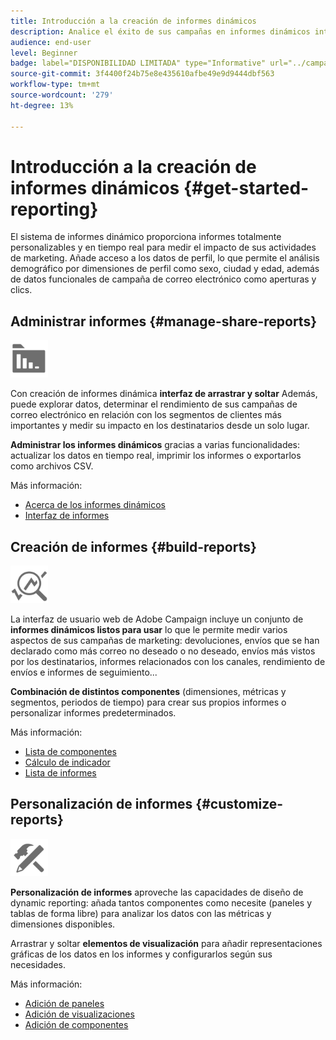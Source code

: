 ```yaml
---
title: Introducción a la creación de informes dinámicos
description: Analice el éxito de sus campañas en informes dinámicos integrados o personalizados.
audience: end-user
level: Beginner
badge: label="DISPONIBILIDAD LIMITADA" type="Informative" url="../campaign-standard-migration-home.md" tooltip="Restringido a usuarios migrados por el Campaign Standard"
source-git-commit: 3f4400f24b75e8e435610afbe49e9d9444dbf563
workflow-type: tm+mt
source-wordcount: '279'
ht-degree: 13%

---
```


# Introducción a la creación de informes dinámicos {#get-started-reporting}

El sistema de informes dinámico proporciona informes totalmente personalizables y en tiempo real para medir el impacto de sus actividades de marketing. Añade acceso a los datos de perfil, lo que permite el análisis demográfico por dimensiones de perfil como sexo, ciudad y edad, además de datos funcionales de campaña de correo electrónico como aperturas y clics.

## Administrar informes {#manage-share-reports}

<img src="assets/do-not-localize/icon_manage.svg" width="60px">

Con creación de informes dinámica **interfaz de arrastrar y soltar** Además, puede explorar datos, determinar el rendimiento de sus campañas de correo electrónico en relación con los segmentos de clientes más importantes y medir su impacto en los destinatarios desde un solo lugar.

**Administrar los informes dinámicos** gracias a varias funcionalidades: actualizar los datos en tiempo real, imprimir los informes o exportarlos como archivos CSV.

Más información:

* [Acerca de los informes dinámicos](about-dynamic-reports.md)
* [Interfaz de informes](reporting-interface.md)

## Creación de informes {#build-reports}

<img src="assets/do-not-localize/icon_build.svg" width="60px">

La interfaz de usuario web de Adobe Campaign incluye un conjunto de **informes dinámicos listos para usar** lo que le permite medir varios aspectos de sus campañas de marketing: devoluciones, envíos que se han declarado como más correo no deseado o no deseado, envíos más vistos por los destinatarios, informes relacionados con los canales, rendimiento de envíos e informes de seguimiento...

**Combinación de distintos componentes** (dimensiones, métricas y segmentos, periodos de tiempo) para crear sus propios informes o personalizar informes predeterminados.

Más información:

* [Lista de componentes](list-of-components.md)
* [Cálculo de indicador](indicator-calculation.md)
* [Lista de informes](defining-the-report-period.md)

## Personalización de informes {#customize-reports}

<img src="assets/do-not-localize/icon_customize.svg" width="60px">

**Personalización de informes** aproveche las capacidades de diseño de dynamic reporting: añada tantos componentes como necesite (paneles y tablas de forma libre) para analizar los datos con las métricas y dimensiones disponibles.

Arrastrar y soltar **elementos de visualización** para añadir representaciones gráficas de los datos en los informes y configurarlos según sus necesidades.

Más información:

* [Adición de paneles](adding-panels.md)
* [Adición de visualizaciones](adding-visualizations.md)
* [Adición de componentes](adding-components.md)

